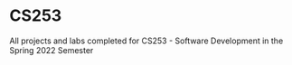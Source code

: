 # CS253
All projects and labs completed for CS253 - Software Development in the Spring 2022 Semester
